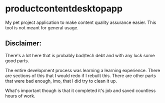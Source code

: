 # productcontentdesktopapp
 
My pet project application to make content quality assurance easier. This tool is not meant for general usage.

## Disclaimer:

There's a lot here that is probably bad/tech debt and with any luck some good parts. 

The entire development process was learning a learning experience. There are sections of this that I would redo if I rebuilt this. There are other parts that were bad enough, imo, that I did try to clean it up.

What's important though is that it completed it's job and saved countless hours of work.

